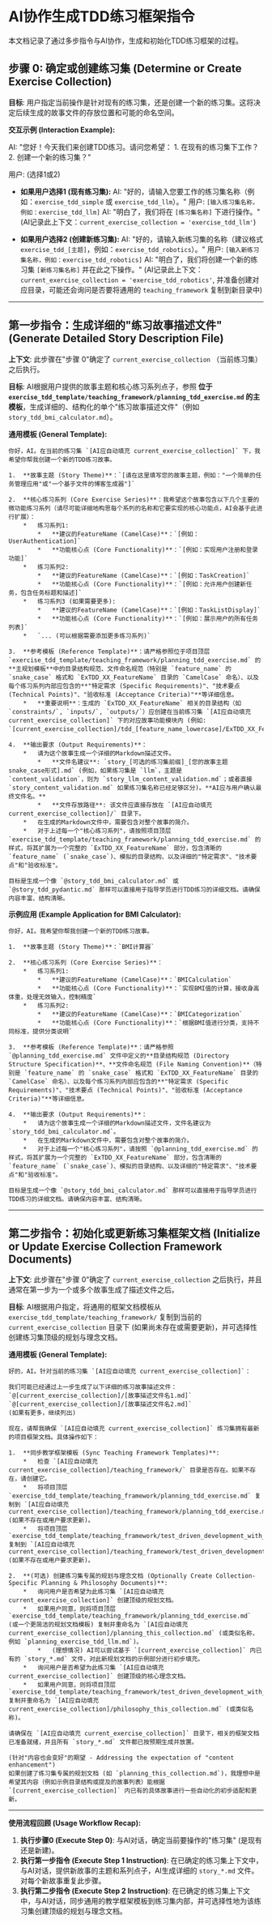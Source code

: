 # AI协作生成TDD练习框架指令

本文档记录了通过多步指令与AI协作，生成和初始化TDD练习框架的过程。

## 步骤 0: 确定或创建练习集 (Determine or Create Exercise Collection)

**目标**: 用户指定当前操作是针对现有的练习集，还是创建一个新的练习集。这将决定后续生成的故事文件的存放位置和可能的命名空间。

**交互示例 (Interaction Example):**

AI: "您好！今天我们来创建TDD练习。请问您希望：
    1. 在现有的练习集下工作？
    2. 创建一个新的练习集？"

用户: (选择1或2)

*   **如果用户选择1 (现有练习集):**
    AI: "好的，请输入您要工作的练习集名称（例如：`exercise_tdd_simple` 或 `exercise_tdd_llm`）。"
    用户: `[输入练习集名称，例如：exercise_tdd_llm]`
    AI: "明白了，我们将在 `[练习集名称]` 下进行操作。" (AI记录此上下文：`current_exercise_collection = 'exercise_tdd_llm'`)

*   **如果用户选择2 (创建新练习集):**
    AI: "好的，请输入新练习集的名称（建议格式 `exercise_tdd_[主题]`，例如：`exercise_tdd_robotics`）。"
    用户: `[输入新练习集名称，例如：exercise_tdd_robotics]`
    AI: "明白了，我们将创建一个新的练习集 `[新练习集名称]` 并在此之下操作。" (AI记录此上下文：`current_exercise_collection = 'exercise_tdd_robotics'`, 并准备创建对应目录，可能还会询问是否要将通用的 `teaching_framework` 复制到新目录中)

---

## 第一步指令：生成详细的"练习故事描述文件" (Generate Detailed Story Description File)

**上下文**: 此步骤在"步骤 0"确定了 `current_exercise_collection` （当前练习集）之后执行。

**目标**: AI根据用户提供的故事主题和核心练习系列点子，参照 **位于 `exercise_tdd_template/teaching_framework/planning_tdd_exercise.md` 的主模板**，生成详细的、结构化的单个"练习故事描述文件"（例如 `story_tdd_bmi_calculator.md`）。

**通用模板 (General Template):**

```
你好，AI。在当前的练习集 `[AI应自动填充 current_exercise_collection]` 下，我希望你帮我创建一个新的TDD练习故事。

1.  **故事主题 (Story Theme)**：`[请在这里填写您的故事主题，例如："一个简单的任务管理应用"或"一个基于文件的博客生成器"]`

2.  **核心练习系列 (Core Exercise Series)**：我希望这个故事包含以下几个主要的微功能练习系列（请尽可能详细地构思每个系列的名称和它要实现的核心功能点，AI会基于此进行扩展）：
    *   练习系列1:
        *   **建议的FeatureName (CamelCase)**：`[例如：UserAuthentication]`
        *   **功能核心点 (Core Functionality)**：`[例如：实现用户注册和登录功能]`
    *   练习系列2:
        *   **建议的FeatureName (CamelCase)**：`[例如：TaskCreation]`
        *   **功能核心点 (Core Functionality)**：`[例如：允许用户创建新任务，包含任务标题和描述]`
    *   练习系列3 (如果需要更多):
        *   **建议的FeatureName (CamelCase)**：`[例如：TaskListDisplay]`
        *   **功能核心点 (Core Functionality)**：`[例如：展示用户的所有任务列表]`
    *   `... (可以根据需要添加更多练习系列)`

3.  **参考模板 (Reference Template)**：请严格参照位于项目顶层 `exercise_tdd_template/teaching_framework/planning_tdd_exercise.md` 的**主规划模板**中的目录结构规范、文件命名规范（特别是 `feature_name` 的 `snake_case` 格式和 `ExTDD_XX_FeatureName` 目录的 `CamelCase` 命名）、以及每个练习系列内部应包含的**"特定需求 (Specific Requirements)"、"技术要点 (Technical Points)"、"验收标准 (Acceptance Criteria)"**等详细信息。
    *   **重要说明**：生成的 `ExTDD_XX_FeatureName` 相关的目录结构（如 `constraints/`, `inputs/`, `outputs/`）应创建在当前练习集 `[AI应自动填充 current_exercise_collection]` 下的对应故事功能模块内 (例如: `[current_exercise_collection]/tdd_[feature_name_lowercase]/ExTDD_XX_FeatureName/`)。

4.  **输出要求 (Output Requirements)**：
    *   请为这个故事生成一个详细的Markdown描述文件。
        *   **文件名建议**: `story_[可选的练习集前缀]_[您的故事主题snake_case形式].md` (例如，如果练习集是 `llm`，主题是 `content_validation`，则为 `story_llm_content_validation.md`；或者直接 `story_content_validation.md` 如果练习集名称已经足够区分)。**AI应与用户确认最终文件名。**
        *   **文件存放路径**: 该文件应直接存放在 `[AI应自动填充 current_exercise_collection]/` 目录下。
    *   在生成的Markdown文件中，需要包含对整个故事的简介。
    *   对于上述每一个"核心练习系列"，请按照项目顶层 `exercise_tdd_template/teaching_framework/planning_tdd_exercise.md` 的样式，将其扩展为一个完整的 `ExTDD_XX_FeatureName` 部分，包含清晰的 `feature_name` (`snake_case`)、模拟的目录结构、以及详细的"特定需求"、"技术要点"和"验收标准"。

目标是生成一个像 `@story_tdd_bmi_calculator.md` 或 `@story_tdd_pydantic.md` 那样可以直接用于指导学员进行TDD练习的详细文档。请确保内容丰富、结构清晰。
```

**示例应用 (Example Application for BMI Calculator):**

```
你好，AI。我希望你帮我创建一个新的TDD练习故事。

1.  **故事主题 (Story Theme)**：`BMI计算器`

2.  **核心练习系列 (Core Exercise Series)**：
    *   练习系列1:
        *   **建议的FeatureName (CamelCase)**：`BMICalculation`
        *   **功能核心点 (Core Functionality)**：`实现BMI值的计算，接收身高体重，处理无效输入，控制精度`
    *   练习系列2:
        *   **建议的FeatureName (CamelCase)**：`BMICategorization`
        *   **功能核心点 (Core Functionality)**：`根据BMI值进行分类，支持不同标准，提供分类说明`

3.  **参考模板 (Reference Template)**：请严格参照 `@planning_tdd_exercise.md` 文件中定义的**目录结构规范 (Directory Structure Specification)**、**文件命名规范 (File Naming Convention)**（特别是 `feature_name` 的 `snake_case` 格式和 `ExTDD_XX_FeatureName` 目录的 `CamelCase` 命名）、以及每个练习系列内部应包含的**"特定需求 (Specific Requirements)"、"技术要点 (Technical Points)"、"验收标准 (Acceptance Criteria)"**等详细信息。

4.  **输出要求 (Output Requirements)**：
    *   请为这个故事生成一个详细的Markdown描述文件，文件名建议为 `story_tdd_bmi_calculator.md`。
    *   在生成的Markdown文件中，需要包含对整个故事的简介。
    *   对于上述每一个"核心练习系列"，请按照 `@planning_tdd_exercise.md` 的样式，将其扩展为一个完整的 `ExTDD_XX_FeatureName` 部分，包含清晰的 `feature_name` (`snake_case`)、模拟的目录结构、以及详细的"特定需求"、"技术要点"和"验收标准"。

目标是生成一个像 `@story_tdd_bmi_calculator.md` 那样可以直接用于指导学员进行TDD练习的详细文档。请确保内容丰富、结构清晰。
```

---

## 第二步指令：初始化或更新练习集框架文档 (Initialize or Update Exercise Collection Framework Documents)

**上下文**: 此步骤在"步骤 0"确定了 `current_exercise_collection` 之后执行，并且通常在第一步为一个或多个故事生成了描述文件之后。

**目标**: AI根据用户指定，将通用的框架文档模板从 `exercise_tdd_template/teaching_framework/` 复制到当前的 `current_exercise_collection` 目录下 (如果尚未存在或需要更新)，并可选择性创建练习集顶级的规划与理念文档。

**通用模板 (General Template):**

```
好的，AI。针对当前的练习集 `[AI应自动填充 current_exercise_collection]`：

我们可能已经通过上一步生成了以下详细的练习故事描述文件：
`@[current_exercise_collection]/[故事描述文件名1.md]`
`@[current_exercise_collection]/[故事描述文件名2.md]`
(如果有更多，继续列出)

现在，请帮我确保 `[AI应自动填充 current_exercise_collection]` 练习集拥有最新的项目框架文档。具体操作如下：

1.  **同步教学框架模板 (Sync Teaching Framework Templates)**:
    *   检查 `[AI应自动填充 current_exercise_collection]/teaching_framework/` 目录是否存在。如果不存在，请创建它。
    *   将项目顶层 `exercise_tdd_template/teaching_framework/planning_tdd_exercise.md` 复制到 `[AI应自动填充 current_exercise_collection]/teaching_framework/planning_tdd_exercise.md` (如果不存在或用户要求更新)。
    *   将项目顶层 `exercise_tdd_template/teaching_framework/test_driven_development_with_ai_template.md` 复制到 `[AI应自动填充 current_exercise_collection]/teaching_framework/test_driven_development_with_ai_template.md` (如果不存在或用户要求更新)。

2.  **(可选) 创建练习集专属的规划与理念文档 (Optionally Create Collection-Specific Planning & Philosophy Documents)**:
    *   询问用户是否希望为此练习集 `[AI应自动填充 current_exercise_collection]` 创建顶级的规划文档。
    *   如果用户同意，则将项目顶层 `exercise_tdd_template/teaching_framework/planning_tdd_exercise.md` (或一个更简洁的规划文档模板) 复制并重命名为 `[AI应自动填充 current_exercise_collection]/planning_this_collection.md` (或类似名称，例如 `planning_exercise_tdd_llm.md`)。
        *   (理想情况) AI可以尝试基于 `[current_exercise_collection]` 内已有的 `story_*.md` 文件，对此新规划文档的示例部分进行初步填充。
    *   询问用户是否希望为此练习集 `[AI应自动填充 current_exercise_collection]` 创建顶级的核心理念文档。
    *   如果用户同意，则将项目顶层 `exercise_tdd_template/teaching_framework/test_driven_development_with_ai_template.md` 复制并重命名为 `[AI应自动填充 current_exercise_collection]/philosophy_this_collection.md` (或类似名称)。

请确保在 `[AI应自动填充 current_exercise_collection]` 目录下，相关的框架文档已准备就绪，并且所有 `story_*.md` 文件都已按预期生成并放置。

(针对"内容也会变好"的期望 - Addressing the expectation of "content enhancement")
如果创建了练习集专属的规划文档 (如 `planning_this_collection.md`)，我理想中是希望其内容（例如示例目录结构或提及的故事列表）能根据 `[current_exercise_collection]` 内已有的具体故事进行一些自动化的初步适配和更新。
```

---

**使用流程回顾 (Usage Workflow Recap):**

1.  **执行步骤0 (Execute Step 0)**: 与AI对话，确定当前要操作的"练习集" (是现有还是新建)。
2.  **执行第一步指令 (Execute Step 1 Instruction)**: 在已确定的练习集上下文中，与AI对话，提供新故事的主题和系列点子，AI生成详细的 `story_*.md` 文件。对每个新故事重复此步骤。
3.  **执行第二步指令 (Execute Step 2 Instruction)**: 在已确定的练习集上下文中，与AI对话，同步通用的教学框架模板到练习集内部，并可选择性地为该练习集创建顶级的规划与理念文档。 